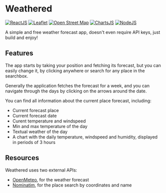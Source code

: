 # Weathered

[![ReactJS](https://img.shields.io/badge/React-20232A?style=for-the-badge&logo=react&logoColor=61DAFB)](https://reactjs.org/)
[![Leaflet](https://img.shields.io/badge/Leaflet-199900?style=for-the-badge&logo=Leaflet&logoColor=white)](https://leafletjs.com/)
[![Open Street Map](https://img.shields.io/badge/OpenStreetMap-7EBC6F?style=for-the-badge&logo=OpenStreetMap&logoColor=white)](https://www.openstreetmap.org/)
[![ChartsJS](https://img.shields.io/badge/Chart.js-FF6384?style=for-the-badge&logo=chartdotjs&logoColor=white)](https://www.chartjs.org/)
[![NodeJS](https://img.shields.io/badge/nestjs-E0234E?style=for-the-badge&logo=nestjs&logoColor=white)](https://nestjs.com/)


A simple and free weather forecast app, doesn't even require API keys, just build and enjoy!

## Features

The app starts by taking your position and fetching its forecast, but you can easily change it, by clicking anywhere or search for any place in the searchbox.

Generally the application fetches the forecast for a week, and you can navigate through the days by clicking on the arrows around the date.

You can find all information about the current place forecast, including:

* Current forecast place
* Current forecast date
* Curent temperature and windspeed
* Min and max temperature of the day
* Textual weather of the day
* A chart with the daily temperature, windspeed and humidity, displayed in periods of 3 hours

## Resources

Weathered uses two external APIs:
* [OpenMeteo](https://open-meteo.com/), for the weather forecast
* [Nominatim](https://nominatim.openstreetmap.org/), for the place search by coordinates and name
